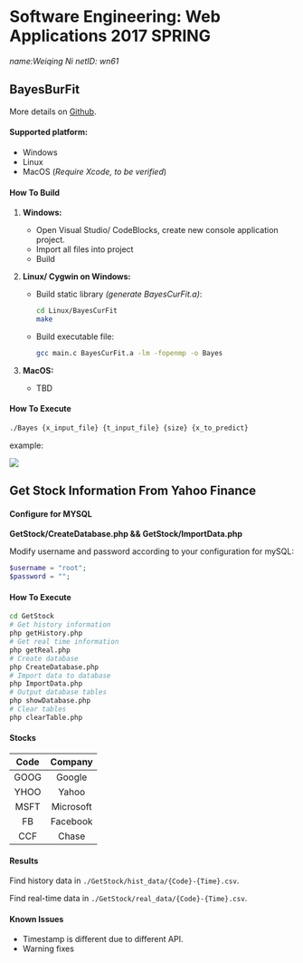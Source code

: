# Software Engineering: Web Applications 2017 SPRING

*name:Weiqing Ni		netID: wn61*

## BayesBurFit

More details on [Github](https://github.com/allen9408/Web-Application).  

#### Supported platform:

+ Windows
+ Linux
+ MacOS (*Require Xcode, to be verified*)

#### How To Build

1. **Windows:**

   + Open Visual Studio/ CodeBlocks, create new console application project.
   + Import all files into project
   + Build

2. **Linux/ Cygwin on Windows:**

   + Build static library *(generate BayesCurFit.a)*:

     ``` bash
     cd Linux/BayesCurFit
     make
     ```

   + Build executable file:

     ```bash
     gcc main.c BayesCurFit.a -lm -fopenmp -o Bayes
     ```

3. **MacOS:**

   + TBD


#### How To Execute

``` bash
./Bayes {x_input_file} {t_input_file} {size} {x_to_predict}
```

example:

![](https://cl.ly/3u1W2M031840/Bayes_result.png)



## Get Stock Information From Yahoo Finance

#### Configure for MYSQL

**GetStock/CreateDatabase.php  &&  GetStock/ImportData.php**

Modify username and password according to your configuration for mySQL:

```php
$username = "root";
$password = "";
```

#### How To Execute

```bash
cd GetStock
# Get history information
php getHistory.php
# Get real time information
php getReal.php
# Create database
php CreateDatabase.php
# Import data to database
php ImportData.php
# Output database tables
php showDatabase.php
# Clear tables
php clearTable.php
```

#### Stocks

| Code |  Company  |
| :--: | :-------: |
| GOOG |  Google   |
| YHOO |   Yahoo   |
| MSFT | Microsoft |
|  FB  | Facebook  |
| CCF  |   Chase   |

#### Results

Find history data in `./GetStock/hist_data/{Code}-{Time}.csv`.

Find real-time data in `./GetStock/real_data/{Code}-{Time}.csv`.

#### Known Issues

+ Timestamp is different due to different API.
+ Warning fixes